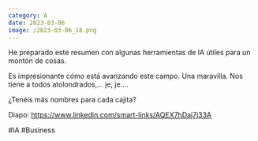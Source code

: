 ```yaml
--- 
category: A 
date: 2023-03-06 
image: /2023-03-06_18.png 
--- 
```


He preparado este resumen con algunas herramientas de IA útiles para un montón de cosas. 

Es impresionante cómo está avanzando este campo. Una maravilla. Nos tiene a todos atolondrados,... je, je....

¿Tenéis más nombres para cada cajita?

Diapo: https://www.linkedin.com/smart-links/AQEX7hDaj7j33A

#IA #Business